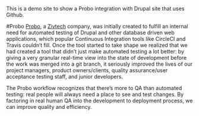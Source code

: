 This is a demo site to show a Probo integration with Drupal site that uses Github.







#Probo
[Probo](http://probo.ci/), a [Zivtech](https://www.zivtech.com/) company, was initially created to fulfill an internal need for automated testing of Drupal and other database driven web applications, which popular Continuous Integration tools like CircleCI and Travis couldn’t fill. Once the tool started to take shape we realized that we had created a tool that didn’t just make automated testing a lot better: by giving a very granular real-time view into the state of development before the work was merged into a git branch, it seriously improved the lives of our project managers, product owners/clients, quality assurance/user acceptance testing staff, and junior developers.

The Probo workflow recognizes that there’s more to QA than automated testing: real people will always need a place to see and test changes. By factoring in real human QA into the development to deployment process, we can improve quality and efficiency.
